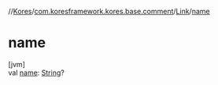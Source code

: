 //[Kores](../../../index.md)/[com.koresframework.kores.base.comment](../index.md)/[Link](index.md)/[name](name.md)

# name

[jvm]\
val [name](name.md): [String](https://kotlinlang.org/api/latest/jvm/stdlib/kotlin/-string/index.html)?
